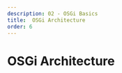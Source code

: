 ```yaml
---
description: 02 - OSGi Basics
title:  OSGi Architecture
order: 6
---
```


# OSGi Architecture
<!-- 
OSGi has two main specifications: *OSGi Core* and *OSGi compendium*. 

<img src="../images/osgi-specification.png" style="max-height:20%;" />

## OSGi Core

The [Core specification](https://osgi.org/specification/osgi.core/7.0.0/) specifies APIs, which are the bare minimum to run OSGi applications, and which every framework implementation must implement.	

There are several core implementations, like:

* Apache Felix
* Eclipse Equinox
* Knopflerfish
* ProSyst

## OSGi Compendium

The [Compendium specification](https://osgi.org/specification/osgi.cmpn/7.0.0/) is a collection of additional OSGi framework services and APIs, which may be used in a modular fashion, meaning that implementations may only implement selected parts of the compendium. 

When creating Liferay modules, you'll see the Core implementation dependency in the project dependencies. Depending on the module type, there might also be the whole compendium (as in the example below) or just a certain subsystem dependency. 

```groovy
dependencies {
	...
	compileOnly group: "org.osgi", name: "org.osgi.core", version: "6.0.0"
	compileOnly group: "org.osgi", name: "osgi.cmpn", version: "6.0.0"
	...
}
```

## OSGi Subsystems

All in all, the OSGi framework consists of five layers, also called subsystems:

<img src="../images/osgi-architecture.png" style="max-height:32%;" />

__Bundles:__ Bundles are self-contained, manageable, and testable units of deployment. At the file level, they are regular JAR files with OSGi-specific headers in their MANIFEST.MF file.

__Services:__ The _services_ layer contains the OSGi service registry, which allows you to publish, find, and bind services dynamically.

__Lifecycle:__ The _lifecycle_ layer takes care of a bundle's lifecycle transitions:

* Install
* Start
* Stop
* Update
* Uninstall

__Modules:__ The _modules_ layer manages bundle modularity and takes care of class loader delegation and feature-sharing like exports and imports.

__Execution Environment:__ The _execution environment_ layer manages the Java runtime compatibility since OSGi environments can be implemented on different Java editions. A bundle can define the Java platform compatibility with the header `Bundle-Required-Execution-Environment`. 

<div class="summary">
<h3>Knowledge Check</h3>
<ul>
    <li> OSGi has two main specifications: __________________ and ___________________.
    <li> The ____________________ specifies the API that every OSGi framework implementation must implement.
    <li> OSGi implementations may only implement selected parts of the __________________. 
</ul>
</div> -->